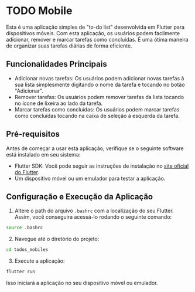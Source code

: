# TODO Mobile

Esta é uma aplicação simples de "to-do list" desenvolvida em Flutter para dispositivos móveis. Com esta aplicação, os usuários podem facilmente adicionar, remover e marcar tarefas como concluídas. É uma ótima maneira de organizar suas tarefas diárias de forma eficiente.

## Funcionalidades Principais

- Adicionar novas tarefas: Os usuários podem adicionar novas tarefas à sua lista simplesmente digitando o nome da tarefa e tocando no botão "Adicionar".
- Remover tarefas: Os usuários podem remover tarefas da lista tocando no ícone de lixeira ao lado da tarefa.
- Marcar tarefas como concluídas: Os usuários podem marcar tarefas como concluídas tocando na caixa de seleção à esquerda da tarefa.

## Pré-requisitos

Antes de começar a usar esta aplicação, verifique se o seguinte software está instalado em seu sistema:

- Flutter SDK: Você pode seguir as instruções de instalação no [site oficial do Flutter](https://flutter.dev/docs/get-started/install).
- Um dispositivo móvel ou um emulador para testar a aplicação.

## Configuração e Execução da Aplicação

1. Altere o path do arquivo `.bashrc` com a localização do seu Flutter. Assim, você conseguira acessá-lo rodando o seguinte comando:

```bash
source .bashrc
```

2. Navegue até o diretório do projeto:

```bash
cd todos_mobiles
```

3. Execute a aplicação:

```bash
flutter run
```

Isso iniciará a aplicação no seu dispositivo móvel ou emulador.